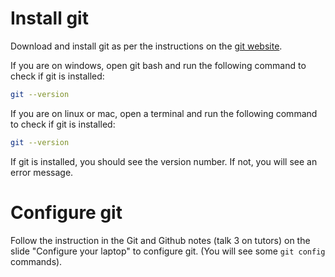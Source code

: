 # Install git

Download and install git as per the instructions on the [git website](https://git-scm.com/).

If you are on windows, open git bash and run the following command to check if git is installed:

```bash
git --version
```

If you are on linux or mac, open a terminal and run the following command to check if git is installed:

```bash
git --version
```

If git is installed, you should see the version number. If not, you will see an error message.

# Configure git

Follow the instruction in the Git and Github  notes (talk 3 on tutors) on the slide "Configure your laptop" to configure git.  (You will see some `git config` commands).